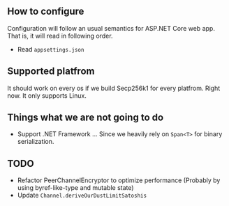 
## How to configure

Configuration will follow an usual semantics for ASP.NET Core web app.
That is, it will read in following order.

* Read `appsettings.json`

## Supported platfrom

It should work on every os if we build Secp256k1 for every platfrom.
Right now. It only supports Linux.

## Things what we are not going to do

* Support .NET Framework ... Since we heavily rely on `Span<T>` for binary serialization.

## TODO

* Refactor PeerChannelEncryptor to optimize performance (Probably by using byref-like-type and mutable state)
* Update `Channel.deriveOurDustLimitSatoshis`

